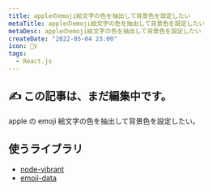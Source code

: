 ```yaml
---
title: appleのemoji絵文字の色を抽出して背景色を設定したい
metaTitle: appleのemoji絵文字の色を抽出して背景色を設定したい
metaDesc: appleのemoji絵文字の色を抽出して背景色を設定したい
createDate: "2022-05-04 23:00"
icon: 🤹‍♀️
tags:
  - React.js
---
```


## ✍️ この記事は、まだ編集中です。

apple の emoji 絵文字の色を抽出して背景色を設定したい。

## 使うライブラリ

- [node-vibrant](https://github.com/Vibrant-Colors/node-vibrant)
- [emoji-data](https://github.com/iamcal/emoji-data)
